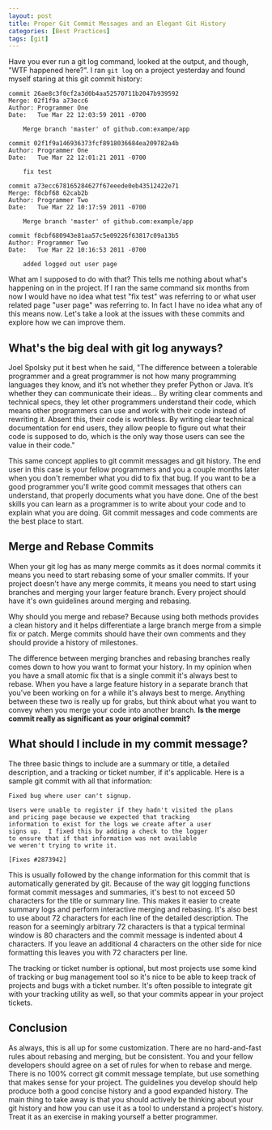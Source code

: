 ```yaml
---
layout: post
title: Proper Git Commit Messages and an Elegant Git History
categories: [Best Practices]
tags: [git]
---
```


Have you ever run a git log command, looked at the output, and though, "WTF
happened here?". I ran `git log` on a project yesterday and found myself staring
at this git commit history:

    commit 26ae8c3f0cf2a3d0b4aa52570711b2047b939592
    Merge: 02f1f9a a73ecc6
    Author: Programmer One 
    Date:   Tue Mar 22 12:03:59 2011 -0700

        Merge branch 'master' of github.com:exampe/app

    commit 02f1f9a146936373fcf8918036684ea209782a4b
    Author: Programmer One 
    Date:   Tue Mar 22 12:01:21 2011 -0700

        fix test

    commit a73ecc678165284627f67eeede0eb43512422e71
    Merge: f8cbf68 62cab2b
    Author: Programmer Two 
    Date:   Tue Mar 22 10:17:59 2011 -0700

        Merge branch 'master' of github.com:example/app

    commit f8cbf680943e81aa57c5e09226f63817c09a13b5
    Author: Programmer Two 
    Date:   Tue Mar 22 10:16:53 2011 -0700

        added logged out user page

What am I supposed to do with that? This tells me nothing about what's happening
on in the project. If I ran the same command six months from now I would have no
idea what test "fix test" was referring to or what user related page "user page"
was referring to. In fact I have no idea what any of this means now. Let's take
a look at the issues with these commits and explore how we can improve them.

## What's the big deal with git log anyways?

Joel Spolsky put it best when he said, "The difference between a tolerable
programmer and a great programmer is not how many programming languages they
know, and it’s not whether they prefer Python or Java. It’s whether they can
communicate their ideas... By writing clear comments and technical specs, they
let other programmers understand their code, which means other programmers can
use and work with their code instead of rewriting it. Absent this, their code is
worthless. By writing clear technical documentation for end users, they allow
people to figure out what their code is supposed to do, which is the only way
those users can see the value in their code."

This same concept applies to git commit messages and git history.  The end user
in this case is your fellow programmers and you a couple months later when you
don't remember what you did to fix that bug. If you want to be a good programmer
you'll write good commit messages that others can understand, that properly
documents what you have done. One of the best skills you can learn as a
programmer is to write about your code and to explain what you are doing. Git
commit messages and code comments are the best place to start.

## Merge and Rebase Commits

When your git log has as many merge commits as it does normal commits it means
you need to start rebasing some of your smaller commits.  If your project
doesn't have any merge commits, it means you need to start using branches and
merging your larger feature branch. Every project should have it's own
guidelines around merging and rebasing.

Why should you merge and rebase? Because using both methods provides a clean
history and it helps differentiate a large branch merge from a simple fix or
patch. Merge commits should have their own comments and they should provide a
history of milestones.

The difference between merging branches and rebasing branches really comes down
to how you want to format your history.  In my opinion when you have a small
atomic fix that is a single commit it's always best to rebase.  When you have a
large feature history in a separate branch that you've been working on for a
while it's always best to merge.  Anything between these two is really up for
grabs, but think about what you want to convey when you merge your code into
another branch. **Is the merge commit really as significant as your original
commit?**

## What should I include in my commit message?

The three basic things to include are a summary or title, a detailed
description, and a tracking or ticket number, if it's applicable. Here is a
sample git commit with all that information:

    Fixed bug where user can't signup.

    Users were unable to register if they hadn't visited the plans
    and pricing page because we expected that tracking
    information to exist for the logs we create after a user
    signs up.  I fixed this by adding a check to the logger
    to ensure that if that information was not available
    we weren't trying to write it.

    [Fixes #2873942]

This is usually followed by the change information for this commit that is
automatically generated by git. Because of the way git logging functions format
commit messages and summaries, it's best to not exceed 50 characters for the
title or summary line. This makes it easier to create summary logs and perform
interactive merging and rebasing. It's also best to use about 72 characters for
each line of the detailed description.  The reason for a seemingly arbitrary 72
characters is that a typical terminal window is 80 characters and the commit
message is indented about 4 characters. If you leave an additional 4 characters
on the other side for nice formatting this leaves you with 72 characters per
line.

The tracking or ticket number is optional, but most projects use some kind of
tracking or bug management tool so it's nice to be able to keep track of
projects and bugs with a ticket number.  It's often possible to integrate git
with your tracking utility as well, so that your commits appear in your project
tickets.

## Conclusion

As always, this is all up for some customization.  There are no hard-and-fast
rules about rebasing and merging, but be consistent.  You and your fellow
developers should agree on a set of rules for when to rebase and merge.  There
is no 100% correct git commit message template, but use something that makes
sense for your project. The guidelines you develop should help produce both a
good concise history and a good expanded history.  The main thing to take away
is that you should actively be thinking about your git history and how you can
use it as a tool to understand a project's history.  Treat it as an exercise in
making yourself a better programmer.
